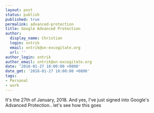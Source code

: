 ```yaml
---
layout: post
status: publish
published: true
permalink: advanced-protection
title: Google Advanced Protection
author:
  display_name: Christian
  login: xntrik
  email: xntrik@un-excogitate.org
  url: ''
author_login: xntrik
author_email: xntrik@un-excogitate.org
date: '2018-01-27 18:00:00 +0800'
date_gmt: '2018-01-27 18:00:00 +0800'
tags:
- Personal
- work
---
```

<p>It's the 27th of January, 2018. And yes, I've just signed into Google's Advanced Protection.. let's see how this goes</p>

